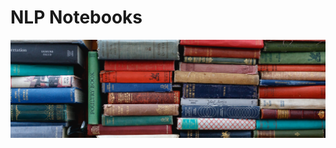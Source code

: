 # NLP Notebooks
<img src = "https://raw.githubusercontent.com/IqmanS/NLP-Notebooks/main/NLP-Banner.jpg?token=GHSAT0AAAAAAB77JULXCEBCSKZ4UDDK72BCZFBFBLA">
